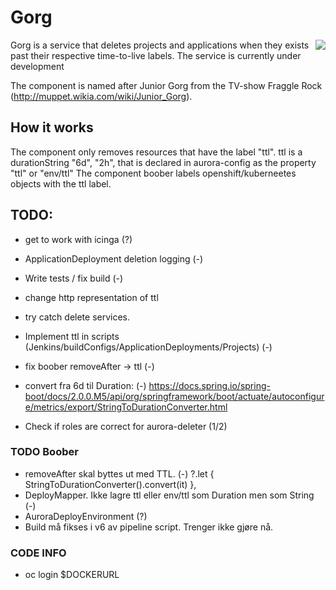 # Gorg
<img align="right" src="https://vignette.wikia.nocookie.net/muppet/images/3/38/JuniorGorg.jpg/revision/latest/scale-to-width-down/280?cb=20101120230645">

Gorg is a service that deletes projects and applications when they exists past their respective time-to-live labels.
The service is currently under development

The component is named after Junior Gorg from the TV-show Fraggle Rock (http://muppet.wikia.com/wiki/Junior_Gorg).

## How it works
 The component only removes resources that have the label "ttl".
 ttl is a durationString "6d", "2h", that is declared in aurora-config as the property "ttl" or "env/ttl"
 The component boober labels openshift/kuberneetes objects with the ttl label.  


## TODO:
 - get to work with icinga (?)
 - ApplicationDeployment deletion logging (-)
 - Write tests / fix build (-)
 - change http representation of ttl
 - try catch delete services.
 - Implement ttl in scripts (Jenkins/buildConfigs/ApplicationDeployments/Projects) (-)
 - fix boober removeAfter -> ttl (-)
 - convert fra 6d til Duration: (-)
 https://docs.spring.io/spring-boot/docs/2.0.0.M5/api/org/springframework/boot/actuate/autoconfigure/metrics/export/StringToDurationConverter.html
 
 - Check if roles are correct for aurora-deleter (1/2)
 
### TODO Boober
 - removeAfter skal byttes ut med TTL. (-)
                 ?.let { StringToDurationConverter().convert(it) },
 - DeployMapper. Ikke lagre ttl eller env/ttl som Duration men som String (-)
 - AuroraDeployEnvironment (?)
 - Build må fikses i v6 av pipeline script. Trenger ikke gjøre nå.

### CODE INFO
 - oc login $DOCKERURL